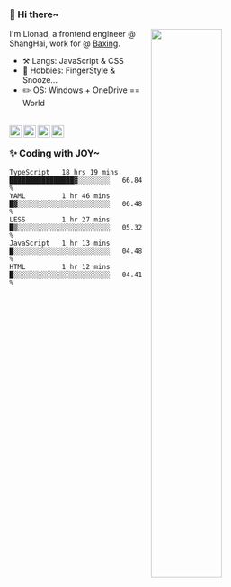 ### 👋 Hi there~

[<img align="right" width="50%" src="https://github-readme-stats.vercel.app/api?username=Lionad-Morotar&show_icons=true">](https://metrics.lecoq.io/ouuan?template=classic)

I'm Lionad, a frontend engineer @ ShangHai, work for @ [Baxing](https://github.com/baixing).

- ⚒️ Langs: JavaScript & CSS
- 🎨 Hobbies: FingerStyle & Snooze...
- ✏️ OS: Windows + OneDrive == World

<br />

<a href="https://www.lionad.art">
  <img align="left" alt="lionad-art" width="22px" src="https://cdn.jsdelivr.net/npm/simple-icons@3.1.0/icons/wordpress.svg" />
</a>
<a href="#1806234223">
  <img align="left" alt="1806234223" width="22px" src="https://cdn.jsdelivr.net/npm/simple-icons@3.1.0/icons/tencentqq.svg" />
</a>
<a href="https://www.zhihu.com/people/Lionad">
  <img align="left" alt="132yse" width="22px" src="https://cdn.jsdelivr.net/npm/simple-icons@3.1.0/icons/zhihu.svg" />
</a>
<a href="https://github.com/Lionad-Morotar">
  <img align="left" alt="yisar" width="22px" src="https://cdn.jsdelivr.net/npm/simple-icons@3.1.0/icons/github.svg" />
</a>

<br />

### ✨ Coding with JOY~

<!--START_SECTION:waka-->
```text
TypeScript   18 hrs 19 mins  ████████████████▓░░░░░░░░   66.84 % 
YAML         1 hr 46 mins    █▓░░░░░░░░░░░░░░░░░░░░░░░   06.48 % 
LESS         1 hr 27 mins    █▒░░░░░░░░░░░░░░░░░░░░░░░   05.32 % 
JavaScript   1 hr 13 mins    █░░░░░░░░░░░░░░░░░░░░░░░░   04.48 % 
HTML         1 hr 12 mins    █░░░░░░░░░░░░░░░░░░░░░░░░   04.41 % 
```
<!--END_SECTION:waka-->
